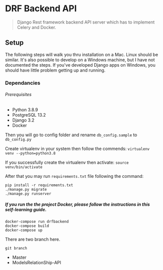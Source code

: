 # DRF Backend API
> Django Rest framework backend API server which has to implement Celery and Docker.

## Setup

The following steps will walk you thru installation on a Mac. Linux should be similar.
It's also possible to develop on a Windows machine, but I have not documented the steps.
If you've developed Django apps on Windows, you should have little problem getting
up and running.

### Dependancies
###### Prerequisites

- Python 3.8.9 
- PostgreSQL 13.2
- Django 3.2
- Docker

Then you will go to config folder and rename `db_config.sample` to `db_config.py`

Create virtualenv in your system then follow the commends:
```` virtualenv venv --python=python3.8 ````

If you successfully create the virtualenv then activate:
```source venv/bin/activate```


After that you may run `requirements.txt` file following the command:
```angular2html
pip install -r requirements.txt
./manage.py migrate
./manage.py runserver
```

##### If you run the the project Docker, please follow the instructions in this self-learning guide.
```base
docker-compose run drfbackend
docker-compose build
docker-compose up
```

There are two branch here.

```
git branch
```
* Master
* ModelsRelationShip-API
